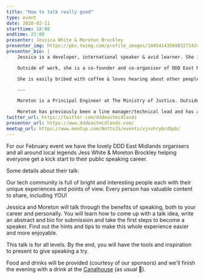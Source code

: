 ```yaml
---
title: "How to talk really good"
type: event
date: 2020-02-11
starttime: 18:00
endtime: 21:00
presenter: Jessica White & Moreton Brockley
presenter_img: https://pbs.twimg.com/profile_images/1045414356983271424/hAooD0u6_400x400.jpg
presenter_bio: |
    Jessica is a developer, international speaker & avid learner. She is currently working for Experian and has spoken about numerous topics including community building, monitoring and continuous improvement of systems.

    Outside of work, she is a co-founder and co-organiser of DDD East Midlands Conference. Previous to this she has founded or been involved in the organisation and coordination of other events. She also mentors and helps other speakers. 

    She is easily bribed with coffee & loves hearing about other people’s experiences.

    ---

    Moreton is a Principal Engineer at The Ministry of Justice. Outside of his day job he is a Director and Co-organiser of DDD East Midlands, occasional speaker, volunteer, and event attendee. He has enjoyed his experiences meeting the challenging needs of the rapidly growing businesses he has worked with whilst keeping his teams engaged and motivated. 

    Moreton has previously been a line manager/technical lead and has a keen interest in API and backend development. His weakness is dark chocolate or a tasty mocha and is happy to chat over either.
twitter_url: https://twitter.com/dddeastmidlands
presenter_url: https://www.dddeastmidlands.com/
meetup_url: https://www.meetup.com/NottsJS/events/vjnvhrybcdbpb/
---
```


For our February event we have the lovely DDD East Midlands organisers and all around local legends Jess White & Moreton Brockley helping everyone get a kick start to their public speaking career.

Some details about their talk:

Our tech community is full of bright and interesting people each with their unique experiences and points of view. Every person has valuable content to share, including YOU!

Jessica and Moreton will talk through the benefits of speaking, both to your career and personally. You will learn how to come up with a talk idea, write an abstract and bio for submission and take the first steps to become a speaker. Find out the hints and tips to make this whole experience easier and more enjoyable.

This talk is for all levels. By the end, you will have the tools and inspiration to present to give speaking a try.

Food and drinks will be provided (courtesy of our sponsors) and we'll finish the evening with a drink at the [Canalhouse](https://www.castlerockbrewery.co.uk/pubs/the-canalhouse/) (as usual 🙂).

